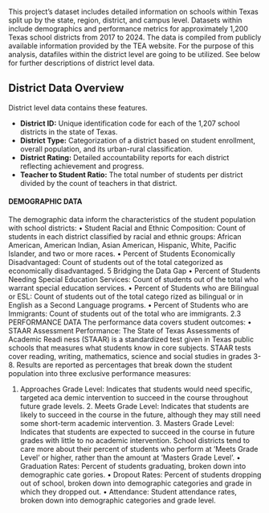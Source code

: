 This project’s dataset includes detailed information on schools within Texas split up by the state, region, district, and campus level. Datasets within include demographics and performance metrics for approximately 1,200 Texas school districts from 2017 to 2024. The data is compiled from publicly available information provided by the TEA website. For the purpose of this analysis, datafiles within the district level are going to be utilized.  See below for further descriptions of district level data. 

## District Data Overview 
District level data contains these features. 
* **District ID:** Unique identification code for each of the 1,207 school districts in the state of Texas.
* **District Type:** Categorization of a district based on student enrollment, overall population, and its urban-rural classification.
* **District Rating:** Detailed accountability reports for each district reflecting achievement and progress.
* **Teacher to Student Ratio:** The total number of students per district divided by the count of teachers in that district.

#### DEMOGRAPHIC DATA 
The demographic data inform the characteristics of the student population with school districts: 
• Student Racial and Ethnic Composition: Count of students in each district classified by racial and ethnic groups: African American, American Indian, Asian American, Hispanic, White, Pacific Islander, and two or more races. 
• Percent of Students Economically Disadvantaged: Count of students out of the total categorized as economically disadvantaged. 
5
Bridging the Data Gap 
• Percent of Students Needing Special Education Services: Count of students out of the total who warrant special education services. 
• Percent of Students who are Bilingual or ESL: Count of students out of the total catego rized as bilingual or in English as a Second Language programs. 
• Percent of Students who are Immigrants: Count of students out of the total who are immigrants. 
2.3 PERFORMANCE DATA 
The performance data covers student outcomes: 
• STAAR Assessment Performance: The State of Texas Assessments of Academic Readi ness (STAAR) is a standardized test given in Texas public schools that measures what students know in core subjects. STAAR tests cover reading, writing, mathematics, science and social studies in grades 3-8. Results are reported as percentages that break down the student population into three exclusive performance measures: 
1. Approaches Grade Level: Indicates that students would need specific, targeted aca demic intervention to succeed in the course throughout future grade levels. 2. Meets Grade Level: Indicates that students are likely to succeed in the course in the future, although they may still need some short-term academic intervention. 3. Masters Grade Level: Indicates that students are expected to succeed in the course in future grades with little to no academic intervention. School districts tend to care more about their percent of students who perform at ’Meets Grade Level’ or higher, rather than the amount at ’Masters Grade Level’. 
• Graduation Rates: Percent of students graduating, broken down into demographic cate gories. 
• Dropout Rates: Percent of students dropping out of school, broken down into demographic categories and grade in which they dropped out. 
• Attendance: Student attendance rates, broken down into demographic categories and grade level. 
